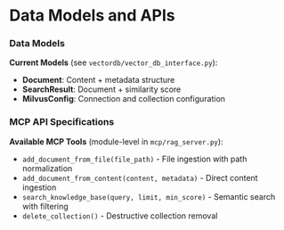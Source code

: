 # Data Models and APIs

### Data Models

**Current Models** (see `vectordb/vector_db_interface.py`):
- **Document**: Content + metadata structure
- **SearchResult**: Document + similarity score
- **MilvusConfig**: Connection and collection configuration

### MCP API Specifications

**Available MCP Tools** (module-level in `mcp/rag_server.py`):
- `add_document_from_file(file_path)` - File ingestion with path normalization
- `add_document_from_content(content, metadata)` - Direct content ingestion
- `search_knowledge_base(query, limit, min_score)` - Semantic search with filtering
- `delete_collection()` - Destructive collection removal
